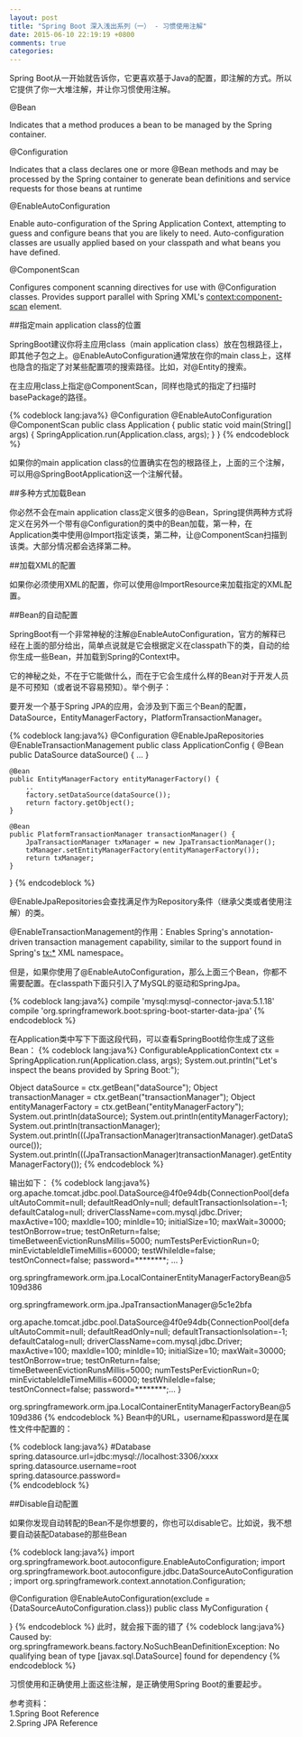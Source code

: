 ```yaml
---
layout: post
title: "Spring Boot 深入浅出系列（一） - 习惯使用注解"
date: 2015-06-10 22:19:19 +0800
comments: true
categories: 
---
```


Spring Boot从一开始就告诉你，它更喜欢基于Java的配置，即注解的方式。所以它提供了你一大堆注解，并让你习惯使用注解。

@Bean

Indicates that a method produces a bean to be managed by the Spring container.

@Configuration

Indicates that a class declares one or more @Bean methods and may be processed by the Spring container to generate bean definitions and service requests for those beans at runtime

@EnableAutoConfiguration

Enable auto-configuration of the Spring Application Context, attempting to guess and configure beans that you are likely to need. Auto-configuration classes are usually applied based on your classpath and what beans you have defined.

@ComponentScan

Configures component scanning directives for use with @Configuration classes. Provides support parallel with Spring XML's <context:component-scan> element.

##指定main application class的位置

SpringBoot建议你将主应用class（main application class）放在包根路径上，即其他子包之上。@EnableAutoConfiguration通常放在你的main class上，这样也隐含的指定了对某些配置项的搜索路径。比如，对@Entity的搜索。

在主应用class上指定@ComponentScan，同样也隐式的指定了扫描时basePackage的路径。

{% codeblock lang:java%}
@Configuration 
@EnableAutoConfiguration 
@ComponentScan
public class Application {
	public static void main(String[] args) { 
		SpringApplication.run(Application.class, args);
	} 
}
{% endcodeblock %}

如果你的main application class的位置确实在包的根路径上，上面的三个注解，可以用@SpringBootApplication这一个注解代替。

##多种方式加载Bean

你必然不会在main application class定义很多的@Bean，Spring提供两种方式将定义在另外一个带有@Configuration的类中的Bean加载，第一种，在Application类中使用@Import指定该类，第二种，让@ComponentScan扫描到该类。大部分情况都会选择第二种。

##加载XML的配置

如果你必须使用XML的配置，你可以使用@ImportResource来加载指定的XML配置。

##Bean的自动配置

SpringBoot有一个非常神秘的注解@EnableAutoConfiguration，官方的解释已经在上面的部分给出，简单点说就是它会根据定义在classpath下的类，自动的给你生成一些Bean，并加载到Spring的Context中。

它的神秘之处，不在于它能做什么，而在于它会生成什么样的Bean对于开发人员是不可预知（或者说不容易预知）。举个例子：

要开发一个基于Spring JPA的应用，会涉及到下面三个Bean的配置，DataSource，EntityManagerFactory，PlatformTransactionManager。

{% codeblock lang:java%}
@Configuration
@EnableJpaRepositories
@EnableTransactionManagement
public class ApplicationConfig {
	@Bean
	public DataSource dataSource() {
		...
	}

	@Bean
	public EntityManagerFactory entityManagerFactory() {
		..
		factory.setDataSource(dataSource());
		return factory.getObject();
	}

	@Bean
	public PlatformTransactionManager transactionManager() {
		JpaTransactionManager txManager = new JpaTransactionManager();
		txManager.setEntityManagerFactory(entityManagerFactory());
		return txManager;
	}
}
{% endcodeblock %}

@EnableJpaRepositories会查找满足作为Repository条件（继承父类或者使用注解）的类。

@EnableTransactionManagement的作用：Enables Spring's annotation-driven transaction management capability, similar to the support found in Spring's <tx:*> XML namespace。

但是，如果你使用了@EnableAutoConfiguration，那么上面三个Bean，你都不需要配置。在classpath下面只引入了MySQL的驱动和SpringJpa。

{% codeblock lang:java%}
compile 'mysql:mysql-connector-java:5.1.18'
compile 'org.springframework.boot:spring-boot-starter-data-jpa'
{% endcodeblock %}

在Application类中写下下面这段代码，可以查看SpringBoot给你生成了这些Bean：
{% codeblock lang:java%}
ConfigurableApplicationContext ctx = SpringApplication.run(Application.class, args);
System.out.println("Let's inspect the beans provided by Spring Boot:");

Object dataSource = ctx.getBean("dataSource");
Object transactionManager = ctx.getBean("transactionManager");
Object entityManagerFactory = ctx.getBean("entityManagerFactory");
System.out.println(dataSource);
System.out.println(entityManagerFactory);
System.out.println(transactionManager);
System.out.println(((JpaTransactionManager)transactionManager).getDataSource());
System.out.println(((JpaTransactionManager)transactionManager).getEntityManagerFactory());
{% endcodeblock %}

输出如下：
{% codeblock lang:java%}
org.apache.tomcat.jdbc.pool.DataSource@4f0e94db{ConnectionPool[defaultAutoCommit=null; defaultReadOnly=null; defaultTransactionIsolation=-1; defaultCatalog=null; driverClassName=com.mysql.jdbc.Driver; maxActive=100; maxIdle=100; minIdle=10; initialSize=10; maxWait=30000; testOnBorrow=true; testOnReturn=false; timeBetweenEvictionRunsMillis=5000; numTestsPerEvictionRun=0; minEvictableIdleTimeMillis=60000; testWhileIdle=false; testOnConnect=false; password=********; ... }

org.springframework.orm.jpa.LocalContainerEntityManagerFactoryBean@5109d386

org.springframework.orm.jpa.JpaTransactionManager@5c1e2bfa

org.apache.tomcat.jdbc.pool.DataSource@4f0e94db{ConnectionPool[defaultAutoCommit=null; defaultReadOnly=null; defaultTransactionIsolation=-1; defaultCatalog=null; driverClassName=com.mysql.jdbc.Driver; maxActive=100; maxIdle=100; minIdle=10; initialSize=10; maxWait=30000; testOnBorrow=true; testOnReturn=false; timeBetweenEvictionRunsMillis=5000; numTestsPerEvictionRun=0; minEvictableIdleTimeMillis=60000; testWhileIdle=false; testOnConnect=false; password=********;... }

org.springframework.orm.jpa.LocalContainerEntityManagerFactoryBean@5109d386
{% endcodeblock %}
Bean中的URL，username和password是在属性文件中配置的：

{% codeblock lang:java%}
#Database     
spring.datasource.url=jdbc:mysql://localhost:3306/xxxx      
spring.datasource.username=root    
spring.datasource.password=    
{% endcodeblock %}

##Disable自动配置

如果你发现自动转配的Bean不是你想要的，你也可以disable它。比如说，我不想要自动装配Database的那些Bean

{% codeblock lang:java%}
import org.springframework.boot.autoconfigure.EnableAutoConfiguration;
import org.springframework.boot.autoconfigure.jdbc.DataSourceAutoConfiguration;
import org.springframework.context.annotation.Configuration;

@Configuration
@EnableAutoConfiguration(exclude = {DataSourceAutoConfiguration.class})
public class MyConfiguration {
	
}
{% endcodeblock %}
此时，就会报下面的错了
{% codeblock lang:java%}
Caused by: org.springframework.beans.factory.NoSuchBeanDefinitionException: No qualifying bean of type [javax.sql.DataSource] found for dependency
{% endcodeblock %}

习惯使用和正确使用上面这些注解，是正确使用Spring Boot的重要起步。


参考资料：   
1.Spring Boot Reference   
2.Spring JPA Reference   


